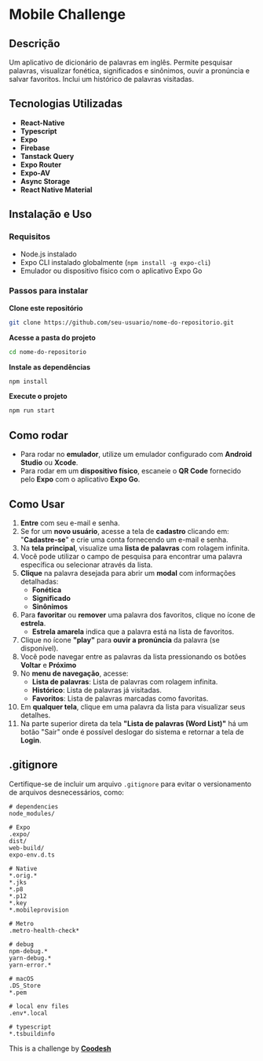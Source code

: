# Mobile Challenge

## Descrição
Um aplicativo de dicionário de palavras em inglês. Permite pesquisar palavras, visualizar fonética, significados e sinônimos, ouvir a pronúncia e salvar favoritos. Inclui um histórico de palavras visitadas.

## Tecnologias Utilizadas
- **React-Native**
- **Typescript**
- **Expo**
- **Firebase**
- **Tanstack Query**
- **Expo Router**
- **Expo-AV**
- **Async Storage**
- **React Native Material**

## Instalação e Uso

### Requisitos
- Node.js instalado
- Expo CLI instalado globalmente (`npm install -g expo-cli`)
- Emulador ou dispositivo físico com o aplicativo Expo Go

### Passos para instalar

**Clone este repositório**
```sh
git clone https://github.com/seu-usuario/nome-do-repositorio.git
```

**Acesse a pasta do projeto**
```sh
cd nome-do-repositorio
```

**Instale as dependências**
```sh
npm install
```

**Execute o projeto**
```sh
npm run start
```

## Como rodar
- Para rodar no **emulador**, utilize um emulador configurado com **Android Studio** ou **Xcode**.
- Para rodar em um **dispositivo físico**, escaneie o **QR Code** fornecido pelo **Expo** com o aplicativo **Expo Go**.

## Como Usar
1. **Entre** com seu e-mail e senha.
2. Se for um **novo usuário**, acesse a tela de **cadastro** clicando em: "**Cadastre-se**" e crie uma conta fornecendo um e-mail e senha.
3. Na **tela principal**, visualize uma **lista de palavras** com rolagem infinita.
4. Você pode utilizar o campo de pesquisa para encontrar uma palavra específica ou selecionar através da lista.
5. **Clique** na palavra desejada para abrir um **modal** com informações detalhadas:
   - **Fonética**
   - **Significado**
   - **Sinônimos**
6. Para **favoritar** ou **remover** uma palavra dos favoritos, clique no ícone de **estrela**.
   - **Estrela amarela** indica que a palavra está na lista de favoritos.
7. Clique no ícone **"play"** para **ouvir a pronúncia** da palavra (se disponível).
8.  Você pode navegar entre as palavras da lista pressionando os botões **Voltar** e **Próximo**
9. No **menu de navegação**, acesse:
   - **Lista de palavras**: Lista de palavras com rolagem infinita.
   - **Histórico**: Lista de palavras já visitadas.
   - **Favoritos**: Lista de palavras marcadas como favoritas.
10. Em **qualquer tela**, clique em uma palavra da lista para visualizar seus detalhes.
11. Na parte superior direta da tela **"Lista de palavras (Word List)"** há um botão "Sair" onde é possível deslogar do sistema e retornar a tela de **Login**.

## .gitignore
Certifique-se de incluir um arquivo `.gitignore` para evitar o versionamento de arquivos desnecessários, como:

```
# dependencies
node_modules/

# Expo
.expo/
dist/
web-build/
expo-env.d.ts

# Native
*.orig.*
*.jks
*.p8
*.p12
*.key
*.mobileprovision

# Metro
.metro-health-check*

# debug
npm-debug.*
yarn-debug.*
yarn-error.*

# macOS
.DS_Store
*.pem

# local env files
.env*.local

# typescript
*.tsbuildinfo
```

This is a challenge by  <u>**Coodesh**</u>
